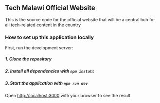 ## Tech Malawi Official Website

This is the source code for the official website that will be a central hub for
all tech-related content in the country

### How to set up this application locally

First, run the development server:

##### 1. Clone the repository

##### 2. Install all dependencies with `npm install`

##### 3. Start the application with `npm run dev`

Open [http://localhost:3000](http://localhost:3000) with your browser to see the result.
